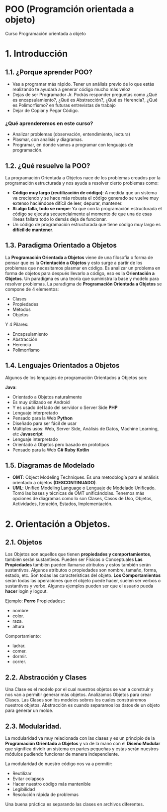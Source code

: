 # POO (Programción orientada a objeto)

Curso Programación orientada a objeto

# 1. Introducción

## 1.1. ¿Porque aprender POO?
- Vas a programar más rápido. Tener un análisis previo de lo que estás realizando te ayudará a generar código mucho más veloz
- Dejas de ser Programador Jr. Podrás responder preguntas como ¿Qué es encapsulamiento?, ¿Qué es Abstracción?, ¿Qué es Herencia?, ¿Qué es Polimorfismo? en futuras entrevistas de trabajo
- Dejar de Copiar y Pegar Código.

### ¿Qué aprenderemos en este curso?
- Analizar problemas (observación, entendimiento, lectura)
- Plasmar, con analisis y diagramas.
- Programar, en donde vamos a programar con lenguajes de programación.

## 1.2. ¿Qué resuelve la POO?
La programación Orientada a Objetos nace de los problemas creados por la programación estructurada y nos ayuda a resolver cierto problemas como:
- **Código muy largo (reutilización de código)**: A medida que un sistema va creciendo y se hace más robusta el código generado se vuelve muy extenso haciéndose difícil de leer, depurar, mantener.
- **Si algo falla, todo se rompe**: Ya que con la programación estructurada el código se ejecuta secuencialmente al momento de que una de esas líneas fallara todo lo demás deja de funcionar.
- Un código de programación estructurada que tiene código muy largo es **difícil de mantener**.

## 1.3. Paradigma Orientado a Objetos
La **Programación Orientada a Objetos** viene de una filosofía o forma de pensar que es la **Orientación a Objetos** y esto surge a partir de los problemas que necesitamos plasmar en código.
Es analizar un problema en forma de objetos para después llevarlo a código, eso es la **Orientación a Objetos**.
Un paradigma es una teoría que suministra la base y modelo para resolver problemas. La paradigma de **Programación Orientada a Objetos** se compone de 4 elementos:
- Clases
- Propiedades
- Métodos
- Objetos

Y 4 Pilares:
- Encapsulamiento
- Abstracción
- Herencia
- Polimorfismo

## 1.4. Lenguajes Orientados a Objetos
Algunos de los lenguajes de programación Orientados a Objetos son:

**Java**:
- Orientado a Objetos naturalmente
- Es muy útilizado en Android
- Y es usado del lado del servidor o Server Side
**PHP**
- Lenguaje interpretado
- Pensado para la Web
**Python**
- Diseñado para ser fácil de usar
- Múltiples usos: Web, Server Side, Análisis de Datos, Machine Learning, etc
**Javascript**
- Lenguaje interpretado
- Orientado a Objetos pero basado en prototipos
- Pensado para la Web
**C#**
**Ruby**
**Kotlin**

## 1.5. Diagramas de Modelado
- **OMT**: Object Modeling Techniques. Es una metodología para el análisis orientado a objetos **(DESCONTINUADO)**.
- **UML**: Unified Modeling Language o Lenguaje de Modelado Unificado. Tomó las bases y técnicas de OMT unificándolas. Tenemos más opciones de diagramas como lo son Clases, Casos de Uso, Objetos, Actividades, Iteración, Estados, Implementación.


# 2. Orientación a Objetos.

## 2.1. Objetos
Los Objetos son aquellos que tienen **propiedades y comportamientos**, también serán sustantivos.
Pueden ser Físicos o Conceptuales
**Las Propiedades** también pueden llamarse atributos y estos también serán sustantivos. Algunos atributos o propiedades son nombre, tamaño, forma, estado, etc. Son todas las características del objeto.
**Los Comportamientos** serán todas las operaciones que el objeto puede hacer, suelen ser verbos o sustantivos y verbo. Algunos ejemplos pueden ser que el usuario pueda **hacer** login y logout.

Ejemplo: 
**Perro**
Propiedades::
- nombre
- color.
- raza.
- altura

Comportamiento:
- ladrar.
- comer.
- dormir.
- correr.

## 2.2. Abstracción y Clases
Una Clase es el modelo por el cual nuestros objetos se van a construir y nos van a permitir generar más objetos.
Analizamos Objetos para crear Clases. Las Clases son los modelos sobres los cuales construiremos nuestros objetos.
Abstracción es cuando separamos los datos de un objeto para generar un molde.

## 2.3. Modularidad.
La modularidad va muy relacionada con las clases y es un principio de la **Programación Orientado a Objetos** y va de la mano con el **Diseño Modular** que significa dividir un sistema en partes pequeñas y estas serán nuestros módulos pudiendo funcionar de manera independiente.

La modularidad de nuestro código nos va a permitir:
- Reutilizar
- Evitar colapsos
- Hacer nuestro código más mantenible
- Legibilidad
- Resolución rápida de problemas

Una buena práctica es separando las clases en archivos diferentes.

